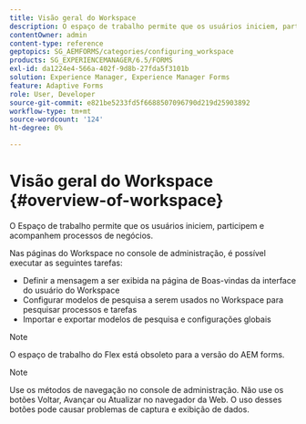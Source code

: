 ```yaml
---
title: Visão geral do Workspace
description: O espaço de trabalho permite que os usuários iniciem, participem e acompanhem processos de negócios. Saiba mais sobre o espaço de trabalho.
contentOwner: admin
content-type: reference
geptopics: SG_AEMFORMS/categories/configuring_workspace
products: SG_EXPERIENCEMANAGER/6.5/FORMS
exl-id: da1224e4-566a-402f-9d8b-27fda5f3101b
solution: Experience Manager, Experience Manager Forms
feature: Adaptive Forms
role: User, Developer
source-git-commit: e821be5233fd5f6688507096790d219d25903892
workflow-type: tm+mt
source-wordcount: '124'
ht-degree: 0%

---
```


# Visão geral do Workspace {#overview-of-workspace}

O Espaço de trabalho permite que os usuários iniciem, participem e acompanhem processos de negócios.

Nas páginas do Workspace no console de administração, é possível executar as seguintes tarefas:

* Definir a mensagem a ser exibida na página de Boas-vindas da interface do usuário do Workspace
* Configurar modelos de pesquisa a serem usados no Workspace para pesquisar processos e tarefas
* Importar e exportar modelos de pesquisa e configurações globais

>[!NOTE]
>
>O espaço de trabalho do Flex está obsoleto para a versão do AEM forms.

>[!NOTE]
>
>Use os métodos de navegação no console de administração. Não use os botões Voltar, Avançar ou Atualizar no navegador da Web. O uso desses botões pode causar problemas de captura e exibição de dados.
